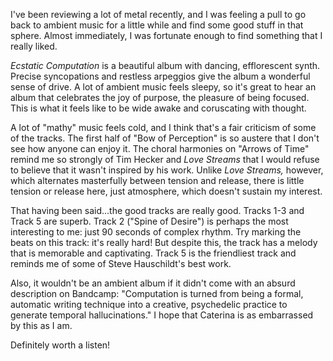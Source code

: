 I've been reviewing a lot of metal recently, and I was feeling a pull to go back to ambient music for a little while
and find some good stuff in that sphere. Almost immediately, I was fortunate enough to find something that I really
liked.

*Ecstatic Computation* is a beautiful album with dancing, efflorescent synth. Precise syncopations and restless
arpeggios give the album a wonderful sense of drive. A lot of ambient music feels sleepy, so it's great
to hear an album that celebrates the joy of purpose, the pleasure of being focused. This is what it feels like
to be wide awake and coruscating with thought.

A lot of "mathy" music feels cold, and I think that's a fair criticism of some of the tracks. The first half of
"Bow of Perception" is so austere that I don't see how anyone can enjoy it. The choral harmonies on "Arrows of
Time" remind me so strongly of Tim Hecker and *Love Streams* that I would refuse to believe that it wasn't inspired
by his work. Unlike *Love Streams,* however, which alternates masterfully between tension and release, there is little
tension or release here, just atmosphere, which doesn't sustain my interest.

That having been said...the good tracks are really good. Tracks 1-3 and Track 5 are superb. Track 2 ("Spine of
Desire") is perhaps the most interesting to me: just 90 seconds of complex rhythm. Try marking the beats on this
track: it's really hard! But despite this, the track has a melody that is memorable and captivating. Track 5 is the
friendliest track and reminds me of some of Steve Hauschildt's best work.

Also, it wouldn't be an ambient album if it didn't come with an absurd description on Bandcamp: "Computation is
turned from being a formal, automatic writing technique into a creative, psychedelic practice to generate temporal
hallucinations." I hope that Caterina is as embarrassed by this as I am.

Definitely worth a listen!
